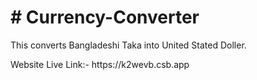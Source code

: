 <h1> # Currency-Converter</h1>

<p> This converts Bangladeshi Taka into  United Stated Doller.</p>



<p> Website Live Link:- https://k2wevb.csb.app </p>
